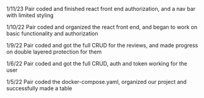1/11/23
Pair coded and finished react front end authorization, and
a nav bar with limited styling

1/10/22
Pair coded and organized the react front end, and began to
work on basic functionality and authorization

1/9/22
Pair coded and got the full CRUD for the reviews, and made
progress on double layered protection for them

1/6/22
Pair coded and got the full CRUD, auth and token working
for the user

1/5/22
Pair coded the docker-compose.yaml, organized our project
and successfully made a table
